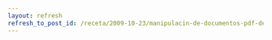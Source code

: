 ```yaml
---
layout: refresh
refresh_to_post_id: /receta/2009-10-23/manipulacin-de-documentos-pdf-desde-python-con-pypdf
---
```

